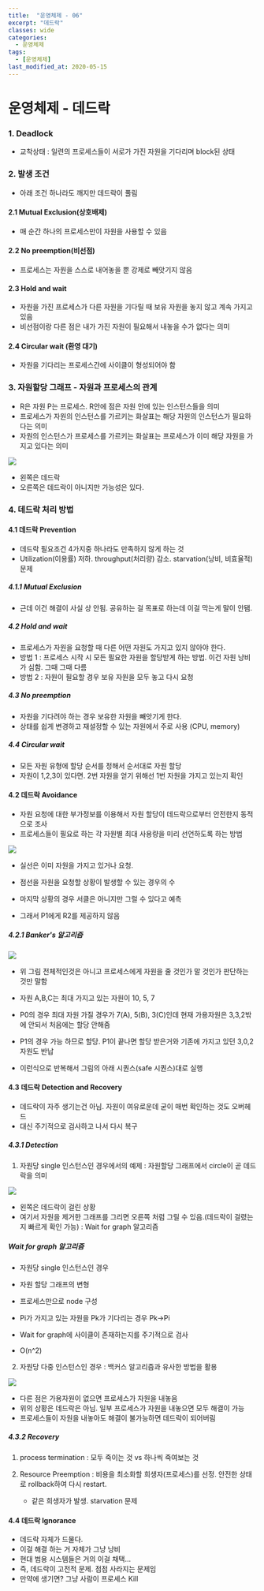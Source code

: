 ```yaml
---
title:  "운영체제 - 06"
excerpt: "데드락"
classes: wide
categories:
  - 운영체제
tags:
  - [운영체제]
last_modified_at: 2020-05-15
---
```




# 운영체제 - 데드락

### 1. Deadlock

* 교착상태 : 일련의 프로세스들이 서로가 가진 자원을 기다리며 block된 상태



### 2. 발생 조건

* 아래 조건 하나라도 깨지만 데드락이 풀림

#### 2.1 Mutual Exclusion(상호배제)

*  매 순간 하나의 프로세스만이 자원을 사용할 수 있음

#### 2.2 No preemption(비선점)

* 프로세스는 자원을 스스로 내어놓을 뿐 강제로 빼앗기지 않음

#### 2.3 Hold and wait

* 자원을 가진 프로세스가 다른 자원을 기다릴 때 보유 자원을 놓지 않고 계속 가지고 있음
* 비선점이랑 다른 점은 내가 가진 자원이 필요해서 내놓을 수가 없다는 의미

#### 2.4 Circular wait (환영 대기)

* 자원을 기다리는 프로세스간에 사이클이 형성되어야 함

  

### 3. 자원할당 그래프 - 자원과 프로세스의 관계

* R은 자원 P는 프로세스. R안에 점은 자원 안에 있는 인스턴스들을 의미
* 프로세스가 자원의 인스턴스를 가르키는 화살표는 해당 자원의 인스턴스가 필요하다는 의미
* 자원의 인스턴스가 프로세스를 가르키는 화살표는 프로세스가 이미 해당 자원을 가지고 있다는 의미

![]({{site.url}}/assets/images/os46.PNG)

* 왼쪽은 데드락
* 오른쪽은 데드락이 아니지만 가능성은 있다.



### 4. 데드락 처리 방법

#### 4.1 데드락 Prevention

* 데드락 필요조건 4가지중 하나라도 만족하지 않게 하는 것
* Utilization(이용률) 저하. throughput(처리량) 감소. starvation(낭비, 비효율적) 문제

##### 4.1.1 Mutual Exclusion

* 근데 이건 해결이 사실 상 안됨. 공유하는 걸 목표로 하는데 이걸 막는게 말이 안됌.

##### 4.2 Hold and wait

* 프로세스가 자원을 요청할 때 다른 어떤 자원도 가지고 있지 않아야 한다.
* 방법 1 : 프로세스 시작 시 모든 필요한 자원을 할당받게 하는 방법. 이건 자원 낭비가 심함. 그때 그때 다름
* 방법 2 : 자원이 필요할 경우 보유 자원을 모두 놓고 다시 요청

##### 4.3 No preemption

* 자원을 기다려야 하는 경우 보유한 자원을 빼앗기게 한다.
* 상태를 쉽게 변경하고 재설정할 수 있는 자원에서 주로 사용 (CPU, memory)

##### 4.4 Circular wait

* 모든 자원 유형에 할당 순서를 정해서 순서대로 자원 할당
* 자원이 1,2,3이 있다면. 2번 자원을 얻기 위해선 1번 자원을 가지고 있는지 확인



#### 4.2 데드락 Avoidance

* 자원 요청에 대한 부가정보를 이용해서 자원 할당이 데드락으로부터 안전한지 동적으로 조사
* 프로세스들이 필요로 하는 각 자원별 최대 사용량을 미리 선언하도록 하는 방법

![]({{site.url}}/assets/images/os47.PNG)

* 실선은 이미 자원을 가지고 있거나 요청.
* 점선을 자원을 요청할 상황이 발생할 수 있는 경우의 수

* 마지막 상황의 경우 서클은 아니지만 그럴 수 있다고 예측
* 그래서 P1에게 R2를 제공하지 않음

##### 4.2.1 Banker's 알고리즘

![]({{site.url}}/assets/images/os48.PNG)

* 위 그림 전체적인것은 아니고 프로세스에게 자원을 줄 것인가 말 것인가 판단하는 것만 말함
* 자원 A,B,C는 최대 가지고 있는 자원이 10, 5, 7

* P0의 경우 최대 자원 가질 경우가 7(A), 5(B), 3(C)인데 현재 가용자원은 3,3,2밖에 안되서 처음에는 할당 안해줌

* P1의 경우 가능 하므로 할당. P1이 끝나면 할당 받은거와 기존에 가지고 있던 3,0,2 자원도 반납

* 이런식으로 반복해서 그림의 아래 시퀀스(safe 시퀀스)대로 실행

  

#### 4.3 데드락 Detection and Recovery

* 데드락이 자주 생기는건 아님. 자원이 여유로운데 굳이 매번 확인하는 것도 오버헤드
* 대신 주기적으로 검사하고 나서 다시 복구

##### 4.3.1 Detection

1. 자원당 single 인스턴스인 경우에서의 예제 : 자원할당 그래프에서 circle이 곧 데드락을 의미

![]({{site.url}}/assets/images/os49.PNG)

* 왼쪽은 데드락이 걸린 상황
* 여기서 자원을 제거한 그래프를 그리면 오른쪽 처럼 그릴 수 있음.(데드락이 걸렸는지 빠르게 확인 가능) : Wait for graph 알고리즘

#####  Wait for graph 알고리즘

* 자원당 single 인스턴스인 경우

* 자원 할당 그래프의 변형

* 프로세스만으로 node 구성

* Pi가 가지고 있는 자원을 Pk가 기다리는 경우 Pk->Pi

* Wait for graph에 사이클이 존재하는지를 주기적으로 검사

* O(n^2)

  

2. 자원당 다중 인스턴스인 경우 : 백커스 알고리즘과 유사한 방법을 활용

![]({{site.url}}/assets/images/os50.PNG)

* 다른 점은 가용자원이 없으면 프로세스가 자원을 내놓음
* 위의 상황은 데드락은 아님. 일부 프로세스가 자원을 내놓으면 모두 해결이 가능
* 프로세스들이 자원을 내놓아도 해결이 불가능하면 데드락이 되어버림



##### 4.3.2 Recovery

1. process termination : 모두 죽이는 것 vs 하나씩 죽여보는 것

2. Resource Preemption : 비용을 최소화할 희생자(프로세스)를 선정. 안전한 상태로  rollback하여 다시 restart.
   * 같은 희생자가 발생. starvation 문제



#### 4.4 데드락 Ignorance

* 데드락 자체가 드물다.
* 이걸 해결 하는 거 자체가 그냥 낭비
* 현대 범용 시스템들은 거의 이걸 채택...
* 즉, 데드락이 고전적 문제. 점점 사라지는 문제임
* 만약에 생기면? 그냥 사람이 프로세스 Kill









